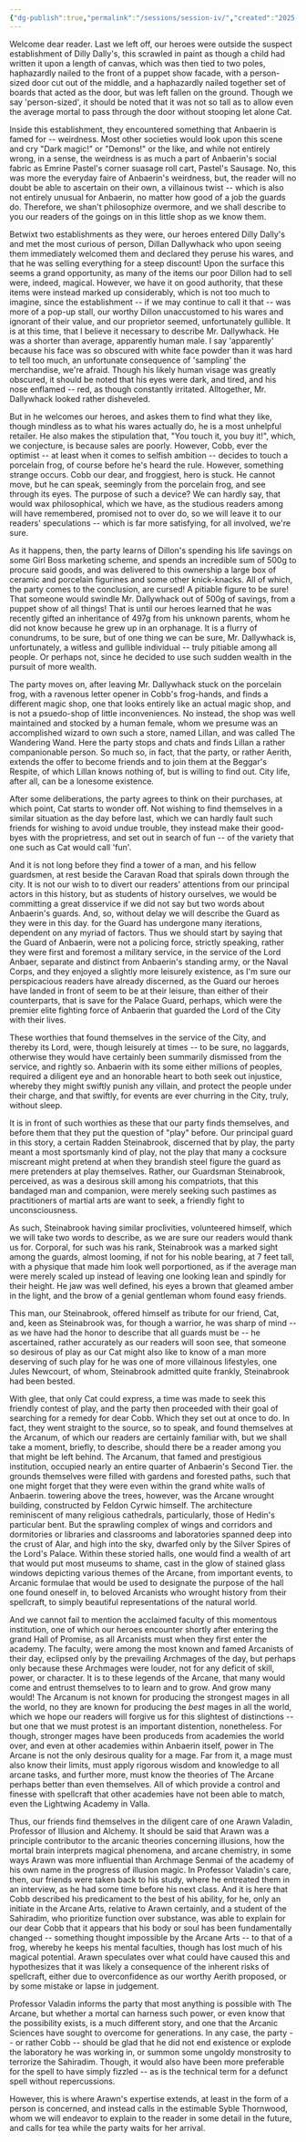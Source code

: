 ```yaml
---
{"dg-publish":true,"permalink":"/sessions/session-iv/","created":"2025-01-21T12:46:02.190-08:00","updated":"2025-02-01T13:04:26.977-08:00"}
---
```


Welcome dear reader. Last we left off, our heroes were outside the suspect establishment of Dilly Dally's, this scrawled in paint as though a child had written it upon a length of canvas, which was then tied to two poles, haphazardly nailed to the front of a puppet show facade, with a person-sized door cut out of the middle, and a haphazardly nailed together set of boards that acted as the door, but was left fallen on the ground. Though we say 'person-sized', it should be noted that it was not so tall as to allow even the average mortal to pass through the door without stooping let alone Cat. 

Inside this establishment, they encountered something that Anbaerin is famed for -- weirdness. Most other societies would look upon this scene and cry "Dark magic!" or "Demons!" or the like, and while not entirely wrong, in a sense, the weirdness is as much a part of Anbaerin's social fabric as Emrine Pastel's corner suasage roll cart, Pastel's Sausage. No, this was more the everyday faire of Anbaerin's weirdness, but, the reader will no doubt be able to ascertain on their own, a villainous twist -- which is also not entirely unusual for Anbaerin, no matter how good of a job the guards do. Therefore, we shan't philosophize overmore, and we shall describe to you our readers of the goings on in this little shop as we know them. 

Betwixt two establishments as they were, our heroes entered Dilly Dally's and met the most curious of person, Dillan Dallywhack who upon seeing them immediately welcomed them and declared they peruse his wares, and that he was selling everything for a steep discount! Upon the surface this seems a grand opportunity, as many of the items our poor Dillon had to sell were, indeed, magical. However, we have it on good authority, that these items were instead marked up considerably, which is not too much to imagine, since the establishment -- if we may continue to call it that -- was more of a pop-up stall, our worthy Dillon unaccustomed to his wares and ignorant of their value, and our proprietor seemed, unfortunately gullible. It is at this time, that I believe it necessary to describe Mr. Dallywhack. He was a shorter than average, apparently human male. I say 'apparently' because his face was so obscured with white face powder than it was hard to tell too much, an unfortunate consequence of 'sampling' the merchandise, we're afraid. Though his likely human visage was greatly obscured, it should be noted that his eyes were dark, and tired, and his nose enflamed -- red, as though constantly irritated. Alltogether, Mr. Dallywhack looked rather disheveled. 

But in he welcomes our heroes, and askes them to find what they like, though mindless as to what his wares actually do, he is a most unhelpful retailer. He also makes the stipulation that, "You touch it, you buy it!", which, we conjecture, is because sales are poorly. However, Cobb, ever the optimist -- at least when it comes to selfish ambition -- decides to touch a porcelain frog, of course before he's heard the rule. However, something strange occurs. Cobb our dear, and froggiest, hero is stuck. He cannot move, but he can speak, seemingly from the porcelain frog, and see through its eyes. The purpose of such a device? We can hardly say, that would wax philosophical, which we have, as the studious readers among will have remembered, promised not to over do, so we will leave it to our readers' speculations -- which is far more satisfying, for all involved, we're sure. 

As it happens, then, the party learns of Dillon's spending his life savings on some Girl Boss marketing scheme, and spends an incredible sum of 500g to procure said goods, and was delivered to this ownership a large box of ceramic and porcelain figurines and some other knick-knacks. All of which, the party comes to the conclusion, are cursed! A pitiable figure to be sure! That someone would swindle Mr. Dallywhack out of 500g of savings, from a puppet show of all things! That is until our heroes learned that he was recently gifted an inheritance of 497g from his unknown parents, whom he did not know because he grew up in an orphanage. It is a flurry of conundrums, to be sure, but of one thing we can be sure, Mr. Dallywhack is, unfortunately, a witless and gullible individual -- truly pitiable among all people. Or perhaps not, since he decided to use such sudden wealth in the pursuit of more wealth. 

The party moves on, after leaving Mr. Dallywhack stuck on the porcelain frog, with a ravenous letter opener in Cobb's frog-hands, and finds a different magic shop, one that looks entirely like an actual magic shop, and is not a psuedo-shop of little inconveniences. No instead, the shop was well maintained and stocked by a human female, whom we presume was an accomplished wizard to own such a store, named Lillan, and was called The Wandering Wand. Here the party stops and chats and finds Lillan a rather companionable person. So much so, in fact, that the party, or rather Aerith, extends the offer to become friends and to join them at the Beggar's Respite, of which Lillan knows nothing of, but is willing to find out. City life, after all, can be a lonesome existence. 

After some deliberations, the party agrees to think on their purchases, at which point, Cat starts to wonder off. Not wishing to find themselves in a similar situation as the day before last, which we can hardly fault such friends for wishing to avoid undue trouble, they instead make their good-byes with the proprietress, and set out in search of fun -- of the variety that one such as Cat would call 'fun'. 

And it is not long before they find a tower of a man, and his fellow guardsmen, at rest beside the Caravan Road that spirals down through the city. It is not our wish to to divert our readers' attentions from our principal actors in this history, but as students of history ourselves, we would be committing a great disservice if we did not say but two words about Anbaerin's guards. And, so, without delay we will describe the Guard as they were in this day. for the Guard has undergone many iterations, dependent on any myriad of factors. Thus we should start by saying that the Guard of Anbaerin, were not a policing force, strictly speaking, rather they were first and foremost a military service, in the service of the Lord Anbaer, separate and distinct from Anbaerin's standing army, or the Naval Corps, and they enjoyed a slightly more leisurely existence, as I'm sure our perspicacious readers have already discerned, as the Guard our heroes have landed in front of seem to be at their leisure, than either of their counterparts, that is save for the Palace Guard, perhaps, which were the premier elite fighting force of Anbaerin that guarded the Lord of the City with their lives.

These worthies that found themselves in the service of the City, and thereby its Lord, were, though leisurely at times -- to be sure, no laggards, otherwise they would have certainly been summarily dismissed from the service, and rightly so. Anbaerin with its some either millions of peoples, required a diligent eye and an honorable heart to both seek out injustice, whereby they might swiftly punish any villain, and protect the people under their charge, and that swiftly, for events are ever churring in the City, truly, without sleep.

It is in front of such worthies as these that our party finds themselves, and before them that they put the question of "play" before. Our principal guard in this story, a certain Radden Steinabrook, discerned that by play, the party meant a most sportsmanly kind of play, not the play that many a cocksure miscreant might pretend at when they brandish steel figure the guard as mere pretenders at play themselves. Rather, our Guardsman Steinabrook, perceived, as was a desirous skill among his compatriots, that this bandaged man and companion, were merely seeking such pastimes as practitioners of martial arts are want to seek, a friendly fight to unconsciousness. 

As such, Steinabrook having similar proclivities, volunteered himself, which we will take two words to describe, as we are sure our readers would thank us for. Corporal, for such was his rank, Steinabrook was a marked sight among the guards, almost looming, if not for his noble bearing, at 7 feet tall, with a physique that made him look well porportioned, as if the average man were merely scaled up instead of leaving one looking lean and spindly for their height. He jaw was well defined, his eyes a brown that gleamed amber in the light, and the brow of a genial gentleman whom found easy friends. 

This man, our Steinabrook, offered himself as tribute for our friend, Cat, and, keen as Steinabrook was, for though a warrior, he was sharp of mind -- as we have had the honor to describe that all guards must be -- he ascertained, rather accurately as our readers will soon see, that someone so desirous of play as our Cat might also like to know of a man more deserving of such play for he was one of more villainous lifestyles, one Jules Newcourt, of whom, Steinabrook admitted quite frankly, Steinabrook had been bested. 

With glee, that only Cat could express, a time was made to seek this friendly contest of play, and the party then proceeded with their goal of searching for a remedy for dear Cobb. Which they set out at once to do. In fact, they went straight to the source, so to speak, and found themselves at the Arcanum, of which our readers are certainly familiar with, but we shall take a moment, briefly, to describe, should there be a reader among you that might be left behind. The Arcanum, that famed and prestigious institution, occupied nearly an entire quarter of Anbaerin's Second Tier. the grounds themselves were filled with gardens and forested paths, such that one might forget that they were even within the grand white walls of Anbaerin. towering above the trees, however, was the Arcane wrought building, constructed by Feldon Cyrwic himself. The architecture reminiscent of many religious cathedrals, particularly, those of Hedin's particular bent. But the sprawling complex of wings and corridors and dormitories or libraries and classrooms and laboratories spanned deep into the crust of Alar, and high into the sky, dwarfed only by the Silver Spires of the Lord's Palace. Within these storied halls, one would find a wealth of art that would put most museums to shame, cast in the glow of stained glass windows depicting various themes of the Arcane, from important events, to Arcanic formulae that would be used to designate the purpose of the hall one found oneself in, to beloved Arcanists who wrought history from their spellcraft, to simply beautiful representations of the natural world. 

And we cannot fail to mention the acclaimed faculty of this momentous institution, one of which our heroes encounter shortly after entering the grand Hall of Promise, as all Arcanists must when they first enter the academy. The faculty, were among the most known and famed Arcanists of their day, eclipsed only by the prevailing Archmages of the day, but perhaps only because these Archmages were louder, not for any deficit of skill, power, or character. It is to these legends of the Arcane, that many would come and entrust themselves to to learn and to grow. And grow many would! The Arcanum is not known for producing the strongest mages in all the world, no they are known for producing the *best* mages in all the world, which we hope our readers will forgive us for this slightest of distinctions -- but one that we must protest is an important distention, nonetheless. For though, stronger mages have been produceds from academies the world over, and even at other academies within Anbaerin itself, power in The Arcane is not the only desirous quality for a mage. Far from it, a mage must also know their limits, must apply rigorous wisdom and knowledge to all arcane tasks, and further more, must know the theories of The Arcane perhaps better than even themselves. All of which provide a control and finesse with spellcraft that other academies have not been able to match, even the Lightwing Academy in Valla. 

Thus, our friends find themselves in the diligent care of one Arawn Valadin, Professor of Illusion and Alchemy. It should be said that Arawn was a principle contributor to the arcanic theories concerning illusions, how the mortal brain interprets magical phenomena, and arcane chemistry, in some ways Arawn was more influential than Archmage Senmai of the academy of his own name in the progress of illusion magic. In Professor Valadin's care, then, our friends were taken back to his study, where he entreated them in an interview, as he had some time before his next class. And it is here that Cobb described his predicament to the best of his ability, for he, only an initiate in the Arcane Arts, relative to Arawn certainly, and a student of the Sahiradim, who prioritize function over substance, was able to explain for our dear Cobb that it appears that his body or soul has been fundamentally changed -- something thought impossible by the Arcane Arts -- to that of a frog, whereby he keeps his mental faculties, though has lost much of his magical potential. Arawn speculates over what could have caused this and hypothesizes that it was likely a consequence of the inherent risks of spellcraft, either due to overconfidence as our worthy Aerith proposed, or by some mistake or lapse in judgement. 

Professor Valadin informs the party that most anything is possible with The Arcane, but whether a mortal can harness such power, or even know that the possibility exists, is a much different story, and one that the Arcanic Sciences have sought to overcome for generations. In any case, the party -- or rather Cobb -- should be glad that he did not end existence or explode the laboratory he was working in, or summon some ungoldy monstrosity to terrorize the Sahiradim. Though, it would also have been more preferable for the spell to have simply fizzled -- as is the technical term for a defunct spell without repercussions. 

However, this is where Arawn's expertise extends, at least in the form of a person is concerned, and instead calls in the estimable Syble Thornwood, whom we will endeavor to explain to the reader in some detail in the future, and calls for tea while the party waits for her arrival. 